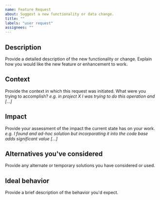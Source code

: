 ```yaml
---
name: Feature Request
about: Suggest a new functionality or data change.
title: ""
labels: "user request"
assignees: ""
---
```


## Description

Provide a detailed description of the new functionality or change. Explain how you would like the new feature or enhancement to work.

## Context

Provide the context in which this request was initiated. What were you trying to accomplish?
_e.g. in project X I was trying to do this operation and [...]_

## Impact

Provide your assessment of the impact the current state has on your work.
_e.g. I found and ad-hoc solution but incorporating it into the code base adds significant value [...]_

## Alternatives you've considered

Provide any alternate or temporary solutions you have considered or used.

## Ideal behavior

Provide a brief description of the behavior you'd expect.
